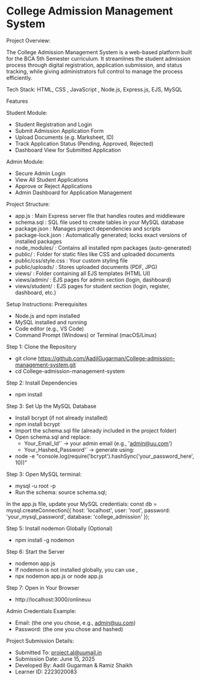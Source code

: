# College Admission Management System

Project Overview:

The College Admission Management System is a web-based platform built for the BCA 5th Semester curriculum. It streamlines the student admission process through digital registration, application submission, and status tracking, while giving administrators full control to manage the process efficiently.

Tech Stack: HTML, CSS , JavaScript , Node.js, Express.js, EJS, MySQL

Features

Student Module:

- Student Registration and Login
- Submit Admission Application Form
- Upload Documents (e.g. Marksheet, ID)
- Track Application Status (Pending, Approved, Rejected)
- Dashboard View for Submitted Application

Admin Module:

- Secure Admin Login
- View All Student Applications
- Approve or Reject Applications
- Admin Dashboard for Application Management

Project Structure:

- app.js : Main Express server file that handles routes and middleware
- schema.sql : SQL file used to create tables in your MySQL database
- package.json : Manages project dependencies and scripts
- package-lock.json : Automatically generated; locks exact versions of installed packages
- node_modules/ : Contains all installed npm packages (auto-generated)
- public/ : Folder for static files like CSS and uploaded documents
- public/css/style.css : Your custom styling file
- public/uploads/ : Stores uploaded documents (PDF, JPG)
- views/ : Folder containing all EJS templates (HTML UI)
- views/admin/ : EJS pages for admin section (login, dashboard)
- views/student/ : EJS pages for student section (login, register, dashboard, etc.)

Setup Instructions:
Prerequisites

- Node.js and npm installed
- MySQL installed and running
- Code editor (e.g., VS Code)
- Command Prompt (Windows) or Terminal (macOS/Linux)

Step 1: Clone the Repository

- git clone https://github.com/AadilGugarman/College-admission-management-system.git
- cd College-admission-management-system

Step 2: Install Dependencies

- npm install

Step 3: Set Up the MySQL Database

- Install bcrypt (if not already installed)
- npm install bcrypt
- Import the schema.sql file (already included in the project folder)
- Open schema.sql and replace:
  - Your_Email_Id'` → your admin email (e.g., 'admin@uu.com')
  - Your_Hashed_Password'` → generate using:
- node -e "console.log(require('bcrypt').hashSync('your_password_here', 10))"

Step 3: Open MySQL terminal:

- mysql -u root -p
- Run the schema: source schema.sql;

In the app.js file, update your MySQL credentials:
const db = mysql.createConnection({
host: 'localhost',
user: 'root',
password: 'your_mysql_password',
database: 'college_admission'
});

Step 5: Install nodemon Globally (Optional)

- npm install -g nodemon

Step 6: Start the Server

- nodemon app.js
- If nodemon is not installed globally, you can use ,
- npx nodemon app.js or node app.js

Step 7: Open in Your Browser

- http://localhost:3000/onlineuu

Admin Credentials Example:

- Email: (the one you chose, e.g., admin@uu.com)
- Password: (the one you chose and hashed)

Project Submission Details:

- Submitted To: project.al@uumail.in
- Submission Date: June 15, 2025
- Developed By: Aadil Gugarman & Ramiz Shaikh
- Learner ID: 2223020083

